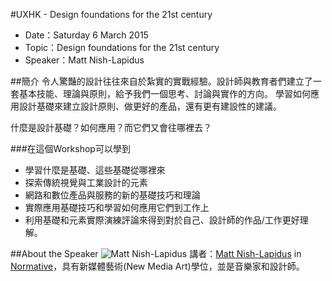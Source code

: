 #UXHK - Design foundations for the 21st century
- Date：Saturday 6 March 2015
- Topic：Design foundations for the 21st century
- Speaker：Matt Nish-Lapidus

##簡介
令人驚豔的設計往往來自於紮實的實戰經驗。設計師與教育者們建立了一套基本技能、理論與原則，給予我們一個思考、討論與實作的方向。
學習如何應用設計基礎來建立設計原則、做更好的產品，還有更有建設性的建議。

什麼是設計基礎？如何應用？而它們又會往哪裡去？  

###在這個Workshop可以學到
- 學習什麼是基礎、這些基礎從哪裡來
- 探索傳統視覺與工業設計的元素
- 網路和數位產品與服務的新的基礎技巧和理論
- 實際應用基礎技巧和學習如何應用它們到工作上
- 利用基礎和元素實際演練評論來得到對於自己、設計師的作品/工作更好理解。

##About the Speaker
![Matt Nish-Lapidus](https://lh4.googleusercontent.com/-g0D3ty9xJF8/VPPgdVvWeiI/AAAAAAAAFlk/4eJ2TJxpLr8/s50-no/MattNishLapidus.png) 講者：[Matt Nish-Lapidus](https://twitter.com/@emenel) in [Normative](http://www.normative.com)，具有新媒體藝術(New Media Art)學位，並是音樂家和設計師。